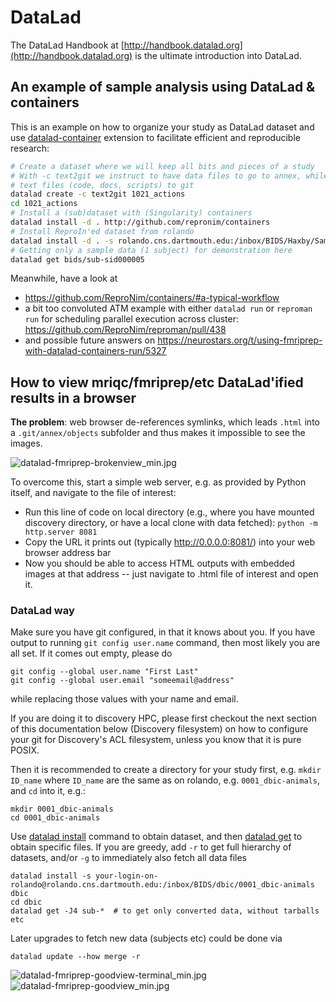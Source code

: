 # DataLad

The DataLad Handbook at [http://handbook.datalad.org](http://handbook.datalad.org) is the ultimate introduction into DataLad. 

## An example of sample analysis using DataLad & containers
 
This is an example on how to organize your study as DataLad dataset and
use [datalad-container](http://docs.datalad.org/projects/container/en/latest/index.html)
extension to facilitate efficient and reproducible research:
 
```bash
# Create a dataset where we will keep all bits and pieces of a study
# With -c text2git we instruct to have data files to go to annex, while
# text files (code, docs, scripts) to git
datalad create -c text2git 1021_actions
cd 1021_actions
# Install a (sub)dataset with (Singularity) containers
datalad install -d . http://github.com/repronim/containers
# Install ReproIn'ed dataset from rolando
datalad install -d . -s rolando.cns.dartmouth.edu:/inbox/BIDS/Haxby/Sam/1021_actions bids
# Getting only a sample data (1 subject) for demonstration here
datalad get bids/sub-sid000005
```

Meanwhile, have a look at 

- https://github.com/ReproNim/containers/#a-typical-workflow 
- a bit too convoluted ATM example with either `datalad run` or `reproman run` for
  scheduling parallel execution across cluster: https://github.com/ReproNim/reproman/pull/438
- and possible future answers on
  https://neurostars.org/t/using-fmriprep-with-datalad-containers-run/5327


## How to view mriqc/fmriprep/etc DataLad'ified results in a browser

**The problem**: web browser de-references symlinks, which leads `.html` into a `.git/annex/objects` subfolder and thus makes it impossible to see the images.

![datalad-fmriprep-brokenview_min.jpg](images/datalad-fmriprep-brokenview_min.jpg)

To overcome this, start a simple web server, e.g. as provided by Python itself, and navigate to the file of interest:

- Run this line of code on local directory (e.g., where you have mounted discovery directory, or have a local clone with data fetched): `python -m http.server 8081`
- Copy the URL it prints out (typically  http://0.0.0.0:8081/) into your web browser address bar
- Now you should be able to access HTML outputs with embedded images at that address -- just navigate to .html file of interest and open it.

### DataLad way

Make sure you have git configured, in that it knows about you.
If you have output to running `git config user.name` command, then most likely you are all set.
If it comes out empty, please do


    git config --global user.name "First Last"
    git config --global user.email "someemail@address"

while replacing those values with your name and email.

If you are doing it to discovery HPC, please first checkout the next section of this documentation below (Discovery filesystem) on how to configure your git for Discovery's ACL filesystem, unless you know that it is pure POSIX.

Then it is recommended to create a directory for your study first, e.g. `mkdir ID_name` where `ID_name` are the same as on rolando, e.g. `0001_dbic-animals`, and `cd` into it, e.g.:

    mkdir 0001_dbic-animals
    cd 0001_dbic-animals 

Use [datalad install](https://docs.datalad.org/en/stable/generated/man/datalad-install.html) command
to obtain dataset, and then [datalad get](http://docs.datalad.org/en/stable/generated/man/datalad-get.html) to 
obtain specific files.  If you are greedy, add `-r` to get full hierarchy of datasets, and/or `-g`
to immediately also fetch all data files
  
    datalad install -s your-login-on-rolando@rolando.cns.dartmouth.edu:/inbox/BIDS/dbic/0001_dbic-animals dbic
    cd dbic
    datalad get -J4 sub-*  # to get only converted data, without tarballs etc

Later upgrades to fetch new data (subjects etc) could be done via 

    datalad update --how merge -r 




![datalad-fmriprep-goodview-terminal_min.jpg](images/datalad-fmriprep-goodview-terminal_min.jpg)
![datalad-fmriprep-goodview_min.jpg](images/datalad-fmriprep-goodview_min.jpg)
